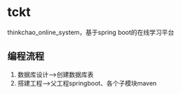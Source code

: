 # tckt

thinkchao_online_system，基于spring boot的在线学习平台

## 编程流程
1. 数据库设计-->创建数据库表
2. 搭建工程-->父工程springboot、各个子模块maven

